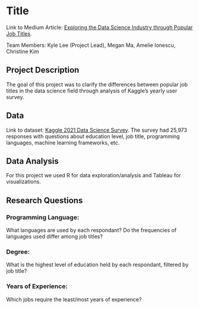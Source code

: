 # Title
Link to Medium Article: [Exploring the Data Science Industry through Popular Job Titles]().

Team Members:  Kyle Lee (Project Lead), Megan Ma, Amelie Ionescu, Christine Kim

## Project Description
The goal of this project was to clarify the differences between popular job titles in the data science field through analysis of Kaggle’s yearly user survey. 
## Data 
Link to dataset: [Kaggle 2021 Data Science Survey](https://www.kaggle.com/c/kaggle-survey-2021).
The survey had 25,973 responses with questions about education level, job title, programming languages, machine learning frameworks, etc.

## Data Analysis
For this project we used R for data exploration/analysis and Tableau for visualizations.
## Research Questions
### Programming Language: 
What languages are used by each respondant? Do the frequencies of languages used differ among job titles? 
### Degree: 
What is the highest level of education held by each respondant, filtered by job title? 
### Years of Experience: 
Which jobs require the least/most years of experience?

